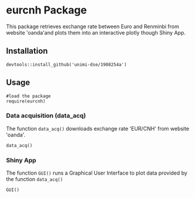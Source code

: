 # eurcnh Package

This package retrieves exchange rate between Euro and Renminbi from website 'oanda'and plots them into an interactive plotly though Shiny App.

## Installation
```
devtools::install_github('unimi-dse/1908254a')
```
## Usage
```
#load the package
require(eurcnh)
```
### Data acquisition (data_acq)
The function ```data_acq()``` downloads exchange rate 'EUR/CNH' from website 'oanda'.
```
data_acq()
```

### Shiny App
The function ```GUI()``` runs a Graphical User Interface to plot data provided by the function ```data_acq()```
```
GUI()
```
